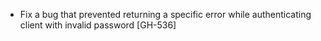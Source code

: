 * Fix a bug that prevented returning a specific error while authenticating client with invalid
  password [GH-536]
